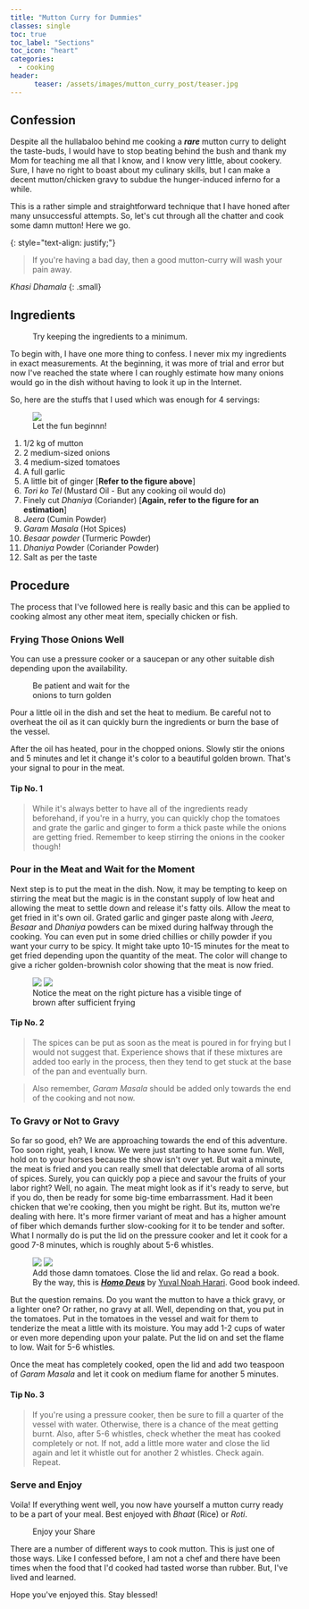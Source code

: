 ```yaml
---
title: "Mutton Curry for Dummies"
classes: single
toc: true
toc_label: "Sections"
toc_icon: "heart"
categories:
  - cooking
header:
      teaser: /assets/images/mutton_curry_post/teaser.jpg
---
```


## Confession
Despite all the hullabaloo behind me cooking a <i><strong>rare</strong></i> mutton curry to delight the taste-buds, I would have to stop beating behind the bush and thank my Mom for teaching me all that I know, and I know very little, about cookery. Sure, I have no right to boast about my culinary skills, but I can make a decent mutton/chicken gravy to subdue the hunger-induced inferno for a while.

This is a rather simple and straightforward technique that I have honed after many unsuccessful attempts. So, let's cut through all the chatter and cook some damn mutton! Here we go.

{: style="text-align: justify;"}

> If you're having a bad day, then a good mutton-curry will wash your pain away.

<cite>Khasi Dhamala</cite>
{: .small}

## Ingredients

<figure class="align-center">
  <a href= "{{ site.url }}{{ site.baseurl }}/assets/images/mutton_curry_post/ingredients_1.jpg">
  <img src="{{ site.url }}{{ site.baseurl }}/assets/images/mutton_curry_post/ingredients_1.jpg" alt="">
  </a>
  <figcaption>Try keeping the ingredients to a minimum.</figcaption>
</figure>

To begin with, I have one more thing to confess. I never mix my ingredients in exact measurements. At the beginning, it was more of trial and error but now I've reached the state where I can roughly estimate how many onions would go in the dish without having to look it up in the Internet.

So, here are the stuffs that I used which was enough for 4 servings:

<figure class="align-right" style="width: 150px">
  <img src="{{ site.url }}{{ site.baseurl }}/assets/images/mutton_curry_post/victory_8.jpg">
  <figcaption>Let the fun beginnn!</figcaption>
</figure>

1. 1/2 kg of mutton
2. 2 medium-sized onions
3. 4 medium-sized tomatoes
4. A full garlic
5. A little bit of ginger [**Refer to the figure above**]
6. <i>Tori ko Tel</i> (Mustard Oil - But any cooking oil would do)
7. Finely cut <i>Dhaniya</i> (Coriander) [**Again, refer to the figure for an estimation**]
8. <i>Jeera</i> (Cumin Powder)
9. <i>Garam Masala</i> (Hot Spices)
10. <i>Besaar powder</i> (Turmeric Powder)
11. <i>Dhaniya</i> Powder (Coriander Powder)
12. Salt as per the taste

## Procedure

The process that I've followed here is really basic and this can be applied to cooking almost any other meat item, specially chicken or fish.

### Frying Those Onions Well
You can use a pressure cooker or a saucepan or any other suitable dish depending upon the availability.
<figure style="width: 200px" class="align-right">
  <a href = "{{ site.url }}{{ site.baseurl }}/assets/images/mutton_curry_post/onion_fry_2.jpg">
  <img src="{{ site.url }}{{ site.baseurl }}/assets/images/mutton_curry_post/onion_fry_2.jpg" alt="">
  </a>
  <figcaption>Be patient and wait for the onions to turn golden</figcaption>
</figure>


Pour a little oil in the dish and set the heat to medium. Be careful not to overheat the oil as it can quickly burn the ingredients or burn the base of the vessel.

After the oil has heated, pour in the chopped onions. Slowly stir the onions and 5 minutes and let it change it's color to a beautiful golden brown. That's your signal to pour in the meat.

#### Tip No. 1
>While it's always better to have all of the ingredients ready beforehand, if you're in a hurry, you can quickly chop the tomatoes and grate the garlic and ginger to form a thick paste while the onions are getting fried. Remember to keep stirring the onions in the cooker though!

### Pour in the Meat and Wait for the Moment
Next step is to put the meat in the dish. Now, it may be tempting to keep on stirring the meat but the magic is in the constant supply of low heat and allowing the meat to settle down and release it's fatty oils. Allow the meat to get fried in it's own oil. Grated garlic and ginger paste along with <i>Jeera</i>, <i>Besaar</i> and <i>Dhaniya</i> powders can be mixed during halfway through the cooking. You can even put in some dried chillies or chilly powder if you want your curry to be spicy. It might take upto 10-15 minutes for the meat to get fried depending upon the quantity of the meat. The color will change to give a richer golden-brownish color showing that the meat is now fried.

<figure class="half" style="width: 400px">
	<a href= "{{ site.url }}{{ site.baseurl }}/assets/images/mutton_curry_post/mutton_fry_3.jpg"><img src="{{ site.url }}{{ site.baseurl }}/assets/images/mutton_curry_post/mutton_fry_3.jpg"></a>
	<a href="{{ site.url }}{{ site.baseurl }}/assets/images/mutton_curry_post/add_ginger_4.jpg"><img src="{{ site.url }}{{ site.baseurl }}/assets/images/mutton_curry_post/add_ginger_4.jpg"></a>
	<figcaption>Notice the meat on the right picture has a visible tinge of brown after sufficient frying</figcaption>
</figure>

#### Tip No. 2
>The spices can be put as soon as the meat is poured in for frying but I would not suggest that. Experience shows that if these mixtures are added too early in the process, then they tend to get stuck at the base of the pan and eventually burn.

>Also remember, <i>Garam Masala</i> should be added only towards the end of the cooking and not now.

### To Gravy or Not to Gravy
So far so good, eh? We are approaching towards the end of this adventure. Too soon right, yeah, I know. We were just starting to have some fun. Well, hold on to your horses because the show isn't over yet. But wait a minute, the meat is fried and
you can really smell that delectable aroma of all sorts of spices. Surely, you can quickly pop a piece and savour the fruits of your labor right? Well, no again. The meat might look as if it's ready to serve, but if you do, then be ready for some big-time embarrassment. Had it been chicken that we're cooking, then you might be right. But its, mutton we're dealing with here. It's more firmer variant of meat and has a higher amount of fiber which demands further slow-cooking for it to be tender and softer. What I normally do is put the lid on the pressure cooker and let it cook for a good 7-8 minutes, which is roughly about 5-6 whistles.

<figure class="half" style="width: 480px">
	<a href= "{{ site.url }}{{ site.baseurl }}/assets/images/mutton_curry_post/add_tomato_6.jpg"><img src="{{ site.url }}{{ site.baseurl }}/assets/images/mutton_curry_post/add_tomato_6.jpg"></a>
	<a href="{{ site.url }}{{ site.baseurl }}/assets/images/mutton_curry_post/read_book_5.jpg"><img src="{{ site.url }}{{ site.baseurl }}/assets/images/mutton_curry_post/read_book_5.jpg"></a>
	<figcaption>Add those damn tomatoes. Close the lid and relax. Go read a book.
  <br/>
   By the way, this is <i><strong><a href="https://www.goodreads.com/book/show/31138556-homo-deus" target="_blank">Homo Deus</a></strong></i> by <a href="https://www.goodreads.com/author/show/395812.Yuval_Noah_Harari"  target="_blank">Yuval Noah Harari</a>. Good book indeed.</figcaption>
</figure>

But the question remains. Do you want the mutton to have a thick gravy, or a lighter one? Or rather, no gravy at all. Well, depending on that, you put in the tomatoes. Put in the tomatoes in the vessel and wait for them to tenderize the meat a little with its moisture. You may add 1-2 cups of water or even more depending upon your palate. Put the lid on and set the flame to low. Wait for 5-6 whistles.

Once the meat has completely cooked, open the lid and add two teaspoon of <i>Garam Masala</i> and let it cook on medium flame for another 5 minutes.

#### Tip No. 3
> If you're using a pressure cooker, then be sure to fill a quarter of the vessel with water. Otherwise, there is a chance of the meat getting burnt. Also, after 5-6 whistles, check whether the meat has cooked completely or not. If not, add a little more water and close the lid again and let it whistle out for another 2 whistles. Check again. Repeat.

### Serve and Enjoy
Voila! If everything went well, you now have yourself a mutton curry ready to be a part of your meal. Best enjoyed with <i>Bhaat</i> (Rice) or <i>Roti</i>.

<figure class="align-right" style="width: 400px">
  <a href= "{{ site.url }}{{ site.baseurl }}/assets/images/mutton_curry_post/teaser.jpg">
  <img src="{{ site.url }}{{ site.baseurl }}/assets/images/mutton_curry_post/teaser.jpg" alt="">
  </a>
  <figcaption>Enjoy your Share</figcaption>
</figure>

There are a number of different ways to cook mutton. This is just one of those ways. Like I confessed before, I am not a chef and there have been times when the food that I'd cooked had tasted worse than rubber. But, I've lived and learned.

Hope you've enjoyed this. Stay blessed!
